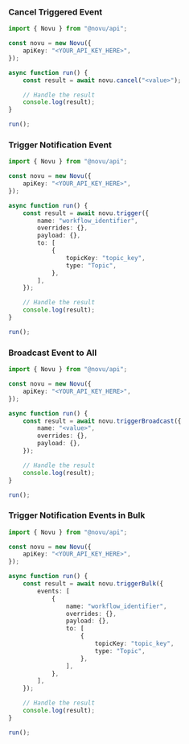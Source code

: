 <!-- Start SDK Example Usage [usage] -->
### Cancel Triggered Event

```typescript
import { Novu } from "@novu/api";

const novu = new Novu({
    apiKey: "<YOUR_API_KEY_HERE>",
});

async function run() {
    const result = await novu.cancel("<value>");

    // Handle the result
    console.log(result);
}

run();

```

### Trigger Notification Event

```typescript
import { Novu } from "@novu/api";

const novu = new Novu({
    apiKey: "<YOUR_API_KEY_HERE>",
});

async function run() {
    const result = await novu.trigger({
        name: "workflow_identifier",
        overrides: {},
        payload: {},
        to: [
            {
                topicKey: "topic_key",
                type: "Topic",
            },
        ],
    });

    // Handle the result
    console.log(result);
}

run();

```

### Broadcast Event to All

```typescript
import { Novu } from "@novu/api";

const novu = new Novu({
    apiKey: "<YOUR_API_KEY_HERE>",
});

async function run() {
    const result = await novu.triggerBroadcast({
        name: "<value>",
        overrides: {},
        payload: {},
    });

    // Handle the result
    console.log(result);
}

run();

```

### Trigger Notification Events in Bulk

```typescript
import { Novu } from "@novu/api";

const novu = new Novu({
    apiKey: "<YOUR_API_KEY_HERE>",
});

async function run() {
    const result = await novu.triggerBulk({
        events: [
            {
                name: "workflow_identifier",
                overrides: {},
                payload: {},
                to: [
                    {
                        topicKey: "topic_key",
                        type: "Topic",
                    },
                ],
            },
        ],
    });

    // Handle the result
    console.log(result);
}

run();

```
<!-- End SDK Example Usage [usage] -->